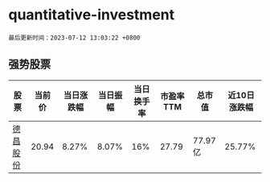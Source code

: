 # quantitative-investment

`最后更新时间：2023-07-12 13:03:22 +0800`

## 强势股票

|股票|当前价|当日涨跌幅|当日振幅|当日换手率|市盈率TTM|总市值|近10日涨跌幅|
|----|----|----|----|----|----|----|----|
|[德昌股份](https://xueqiu.com/S/SH605555)|20.94|8.27%|8.07%|16%|27.79|77.97亿|25.77%|
